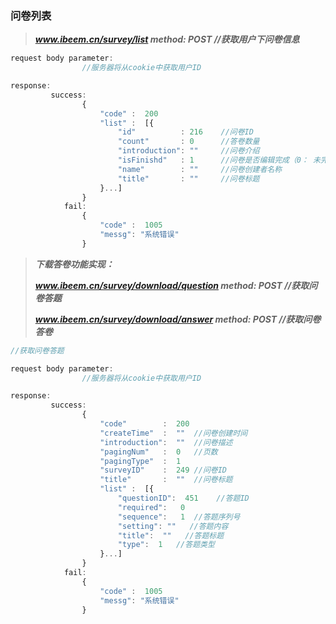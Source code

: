 ### 问卷列表

> _**www.ibeem.cn/survey/list                 method: POST                 //获取用户下问卷信息**_

```js
request body parameter:
                //服务器将从cookie中获取用户ID

response:
         success: 
                {
                    "code" :  200
                    "list" :  [{
                        "id"          : 216    //问卷ID
                        "count"       : 0      //答卷数量
                        "introduction": ""     //问卷介绍
                        "isFinishd"   : 1      //问卷是否编辑完成（0： 未完成   1： 完成）
                        "name"        : ""     //问卷创建者名称
                        "title"       : ""     //问卷标题
                    }...]
                }
            fail: 
                {
                    "code" :  1005
                    "messg": "系统错误"
                }
```

> _**下载答卷功能实现：**_
>
> _**www.ibeem.cn/survey/download/question        method: POST         //获取问卷答题**_
>
> _**www.ibeem.cn/survey/download/answer         method: POST        //获取问卷答卷**_

```js
//获取问卷答题

request body parameter:
                //服务器将从cookie中获取用户ID

response:
         success: 
                {
                    "code"        :  200
                    "createTime"  :  ""  //问卷创建时间
                    "introduction":  ""  //问卷描述
                    "pagingNum"   :  0   //页数
                    "pagingType"  :  1
                    "surveyID"    :  249 //问卷ID
                    "title"       :  ""  //问卷标题
                    "list" :  [{
                        "questionID":  451    //答题ID
                        "required":   0
                        "sequence":   1  //答题序列号
                        "setting": ""   //答题内容
                        "title":  ""   //答题标题
                        "type":  1   //答题类型
                    }...]
                }
            fail: 
                {
                    "code" :  1005
                    "messg": "系统错误"
                }
```



